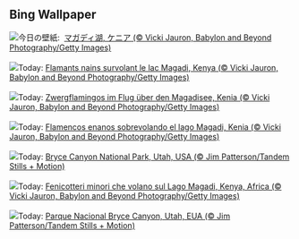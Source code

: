 ## Bing Wallpaper
![](https://www.bing.com/th?id=OHR.MagadiFlamingos_JA-JP3870887285_UHD.jpg&w=1000)今日の壁紙: &nbsp;[マガディ湖, ケニア (© Vicki Jauron, Babylon and Beyond Photography/Getty Images)](https://www.bing.com/th?id=OHR.MagadiFlamingos_JA-JP3870887285_UHD.jpg)
<br><br/>
![](https://www.bing.com/th?id=OHR.MagadiFlamingos_FR-FR1596921851_UHD.jpg&w=1000)Today: [Flamants nains survolant le lac Magadi, Kenya (© Vicki Jauron, Babylon and Beyond Photography/Getty Images)](https://www.bing.com/th?id=OHR.MagadiFlamingos_FR-FR1596921851_UHD.jpg)
<br><br/>
![](https://www.bing.com/th?id=OHR.MagadiFlamingos_DE-DE1454409448_UHD.jpg&w=1000)Today: [Zwergflamingos im Flug über den Magadisee, Kenia (© Vicki Jauron, Babylon and Beyond Photography/Getty Images)](https://www.bing.com/th?id=OHR.MagadiFlamingos_DE-DE1454409448_UHD.jpg)
<br><br/>
![](https://www.bing.com/th?id=OHR.MagadiFlamingos_ES-ES7116146101_UHD.jpg&w=1000)Today: [Flamencos enanos sobrevolando el lago Magadi, Kenia (© Vicki Jauron, Babylon and Beyond Photography/Getty Images)](https://www.bing.com/th?id=OHR.MagadiFlamingos_ES-ES7116146101_UHD.jpg)
<br><br/>
![](https://www.bing.com/th?id=OHR.BryceSnow_EN-GB7209658465_UHD.jpg&w=1000)Today: [Bryce Canyon National Park, Utah, USA (© Jim Patterson/Tandem Stills + Motion)](https://www.bing.com/th?id=OHR.BryceSnow_EN-GB7209658465_UHD.jpg)
<br><br/>
![](https://www.bing.com/th?id=OHR.MagadiFlamingos_IT-IT3571024430_UHD.jpg&w=1000)Today: [Fenicotteri minori che volano sul Lago Magadi, Kenya, Africa (© Vicki Jauron, Babylon and Beyond Photography/Getty Images)](https://www.bing.com/th?id=OHR.MagadiFlamingos_IT-IT3571024430_UHD.jpg)
<br><br/>
![](https://www.bing.com/th?id=OHR.BryceSnow_PT-BR0096570080_UHD.jpg&w=1000)Today: [Parque Nacional Bryce Canyon, Utah, EUA (© Jim Patterson/Tandem Stills + Motion)](https://www.bing.com/th?id=OHR.BryceSnow_PT-BR0096570080_UHD.jpg)
<br><br/>
